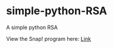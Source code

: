 # simple-python-RSA
A simple python RSA

View the Snap! program here: [Link](https://snap.berkeley.edu/snap/snap.html#present:Username=borkmaster&ProjectName=Encryption&editMode&noRun)

